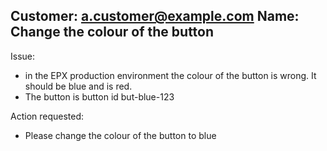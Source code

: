Customer: a.customer@example.com
Name: Change the colour of the button
---

Issue:
* in the EPX production environment the colour of the button is wrong. It should be blue and is red.
* The button is button id but-blue-123

Action requested:
* Please change the colour of the button to blue
